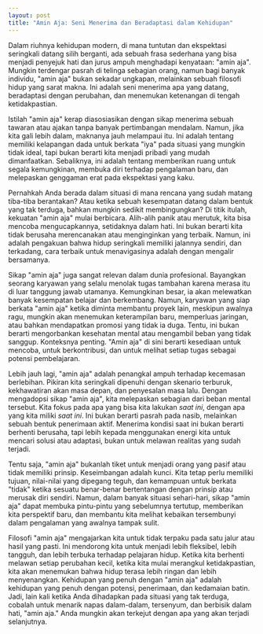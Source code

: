 ```yaml
---
layout: post
title: "Amin Aja: Seni Menerima dan Beradaptasi dalam Kehidupan"
---
```


Dalam riuhnya kehidupan modern, di mana tuntutan dan ekspektasi seringkali datang silih berganti, ada sebuah frasa sederhana yang bisa menjadi penyejuk hati dan jurus ampuh menghadapi kenyataan: "amin aja". Mungkin terdengar pasrah di telinga sebagian orang, namun bagi banyak individu, "amin aja" bukan sekadar ungkapan, melainkan sebuah filosofi hidup yang sarat makna. Ini adalah seni menerima apa yang datang, beradaptasi dengan perubahan, dan menemukan ketenangan di tengah ketidakpastian.

Istilah "amin aja" kerap diasosiasikan dengan sikap menerima sebuah tawaran atau ajakan tanpa banyak pertimbangan mendalam. Namun, jika kita gali lebih dalam, maknanya jauh melampaui itu. Ini adalah tentang memiliki kelapangan dada untuk berkata "iya" pada situasi yang mungkin tidak ideal, tapi bukan berarti kita menjadi pribadi yang mudah dimanfaatkan. Sebaliknya, ini adalah tentang memberikan ruang untuk segala kemungkinan, membuka diri terhadap pengalaman baru, dan melepaskan genggaman erat pada ekspektasi yang kaku.

Pernahkah Anda berada dalam situasi di mana rencana yang sudah matang tiba-tiba berantakan? Atau ketika sebuah kesempatan datang dalam bentuk yang tak terduga, bahkan mungkin sedikit membingungkan? Di titik itulah, kekuatan "amin aja" mulai berbicara. Alih-alih panik atau merutuk, kita bisa mencoba mengucapkannya, setidaknya dalam hati. Ini bukan berarti kita tidak berusaha merencanakan atau menginginkan yang terbaik. Namun, ini adalah pengakuan bahwa hidup seringkali memiliki jalannya sendiri, dan terkadang, cara terbaik untuk menavigasinya adalah dengan mengalir bersamanya.

Sikap "amin aja" juga sangat relevan dalam dunia profesional. Bayangkan seorang karyawan yang selalu menolak tugas tambahan karena merasa itu di luar tanggung jawab utamanya. Kemungkinan besar, ia akan melewatkan banyak kesempatan belajar dan berkembang. Namun, karyawan yang siap berkata "amin aja" ketika diminta membantu proyek lain, meskipun awalnya ragu, mungkin akan menemukan keterampilan baru, memperluas jaringan, atau bahkan mendapatkan promosi yang tidak ia duga. Tentu, ini bukan berarti mengorbankan kesehatan mental atau mengambil beban yang tidak sanggup. Konteksnya penting. "Amin aja" di sini berarti kesediaan untuk mencoba, untuk berkontribusi, dan untuk melihat setiap tugas sebagai potensi pembelajaran.

Lebih jauh lagi, "amin aja" adalah penangkal ampuh terhadap kecemasan berlebihan. Pikiran kita seringkali dipenuhi dengan skenario terburuk, kekhawatiran akan masa depan, dan penyesalan masa lalu. Dengan mengadopsi sikap "amin aja", kita melepaskan sebagian dari beban mental tersebut. Kita fokus pada apa yang bisa kita lakukan *saat ini*, dengan apa yang kita miliki *saat ini*. Ini bukan berarti pasrah pada nasib, melainkan sebuah bentuk penerimaan aktif. Menerima kondisi saat ini bukan berarti berhenti berusaha, tapi lebih kepada menggunakan energi kita untuk mencari solusi atau adaptasi, bukan untuk melawan realitas yang sudah terjadi.

Tentu saja, "amin aja" bukanlah tiket untuk menjadi orang yang pasif atau tidak memiliki prinsip. Keseimbangan adalah kunci. Kita tetap perlu memiliki tujuan, nilai-nilai yang dipegang teguh, dan kemampuan untuk berkata "tidak" ketika sesuatu benar-benar bertentangan dengan prinsip atau merusak diri sendiri. Namun, dalam banyak situasi sehari-hari, sikap "amin aja" dapat membuka pintu-pintu yang sebelumnya tertutup, memberikan kita perspektif baru, dan membantu kita melihat kebaikan tersembunyi dalam pengalaman yang awalnya tampak sulit.

Filosofi "amin aja" mengajarkan kita untuk tidak terpaku pada satu jalur atau hasil yang pasti. Ini mendorong kita untuk menjadi lebih fleksibel, lebih tangguh, dan lebih terbuka terhadap pelajaran hidup. Ketika kita berhenti melawan setiap perubahan kecil, ketika kita mulai merangkul ketidakpastian, kita akan menemukan bahwa hidup terasa lebih ringan dan lebih menyenangkan. Kehidupan yang penuh dengan "amin aja" adalah kehidupan yang penuh dengan potensi, penerimaan, dan kedamaian batin. Jadi, lain kali ketika Anda dihadapkan pada situasi yang tak terduga, cobalah untuk menarik napas dalam-dalam, tersenyum, dan berbisik dalam hati, "amin aja." Anda mungkin akan terkejut dengan apa yang akan terjadi selanjutnya.
